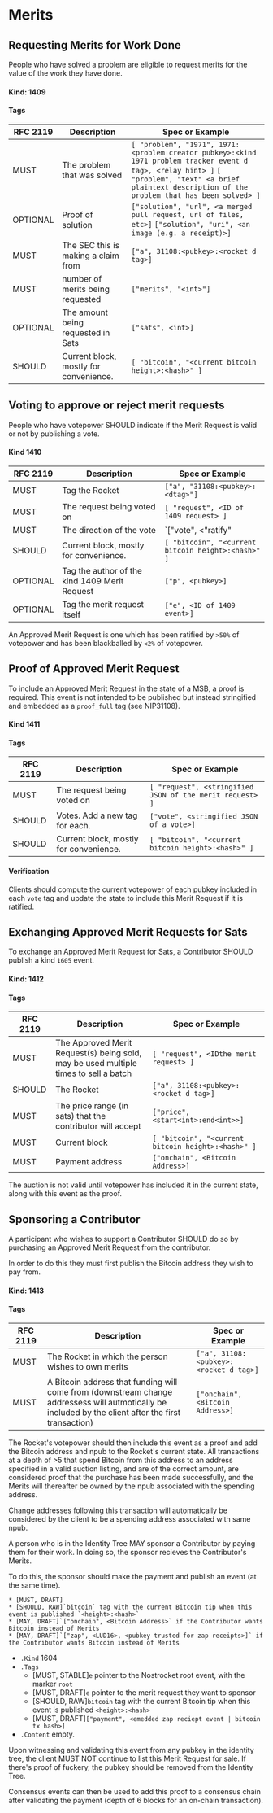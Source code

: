 # Merits

## Requesting Merits for Work Done
People who have solved a problem are eligible to request merits for the value of the work they have done.

#### Kind: 1409

#### Tags
| RFC 2119 | Description | Spec or Example |
|---|---|---|
|MUST|The problem that was solved|`[ "problem", "1971", 1971:<problem creator pubkey>:<kind 1971 problem tracker event d tag>, <relay hint> ]` `[ "problem", "text" <a brief plaintext description of the problem that has been solved> ]` |
|OPTIONAL|Proof of solution|`["solution", "url", <a merged pull request, url of files, etc>]` `["solution", "uri", <an image (e.g. a receipt)>]`|
|MUST|The SEC this is making a claim from|`["a", 31108:<pubkey>:<rocket d tag>]`|
|MUST|number of merits being requested|`["merits", "<int>"]`|
|OPTIONAL|The amount being requested in Sats|`["sats", <int>]`|
| SHOULD | Current block, mostly for convenience. | `[ "bitcoin", "<current bitcoin height>:<hash>" ]` |

## Voting to approve or reject merit requests
People who have votepower SHOULD indicate if the Merit Request is valid or not by publishing a vote.

#### Kind 1410
| RFC 2119 | Description | Spec or Example |
|---|---|---|
|MUST|Tag the Rocket|`["a", "31108:<pubkey>:<dtag>"]`|
|MUST|The request being voted on|`[ "request", <ID of 1409 request> ]`|
|MUST|The direction of the vote|`["vote", <"ratify" | "blackball">]`|
| SHOULD | Current block, mostly for convenience. | `[ "bitcoin", "<current bitcoin height>:<hash>" ]` |
|OPTIONAL|Tag the author of the kind 1409 Merit Request|`["p", <pubkey>]`|
|OPTIONAL|Tag the merit request itself|`["e", <ID of 1409 event>]`|

An Approved Merit Request is one which has been ratified by `>50%` of votepower and has been blackballed by `<2%` of votepower.

## Proof of Approved Merit Request
To include an Approved Merit Request in the state of a MSB, a proof is required. This event is not intended to be published but instead stringified and embedded as a `proof_full` tag (see NIP31108).

#### Kind 1411
#### Tags
| RFC 2119 | Description | Spec or Example |
|---|---|---|
|MUST|The request being voted on|`[ "request", <stringified JSON of the merit request> ]`|
|SHOULD|Votes. Add a new tag for each. |`["vote", <stringified JSON of a vote>]`|
| SHOULD | Current block, mostly for convenience. | `[ "bitcoin", "<current bitcoin height>:<hash>" ]` |

#### Verification
Clients should compute the current votepower of each pubkey included in each `vote` tag and update the state to include this Merit Request if it is ratified.

## Exchanging Approved Merit Requests for Sats
To exchange an Approved Merit Request for Sats, a Contributor SHOULD publish a kind `1605` event.
#### Kind: 1412
#### Tags
| RFC 2119 | Description | Spec or Example |
|---|---|---|
|MUST|The Approved Merit Request(s) being sold, may be used multiple times to sell a batch|`[ "request", <IDthe merit request> ]`|
|SHOULD|The Rocket|`["a", 31108:<pubkey>:<rocket d tag>]`|
|MUST|The price range (in sats) that the contributor will accept|`["price", <start<int>:end<int>>]`|
| MUST | Current block | `[ "bitcoin", "<current bitcoin height>:<hash>" ]`|
|MUST|Payment address|`["onchain", <Bitcoin Address>]`|

The auction is not valid until votepower has included it in the current state, along with this event as the proof.

## Sponsoring a Contributor
A participant who wishes to support a Contributor SHOULD do so by purchasing an Approved Merit Request from the contributor.

In order to do this they must first publish the Bitcoin address they wish to pay from. 
#### Kind: 1413
#### Tags
| RFC 2119 | Description | Spec or Example |
|---|---|---|
|MUST|The Rocket in which the person wishes to own merits |`["a", 31108:<pubkey>:<rocket d tag>]`|
|MUST|A Bitcoin address that funding will come from (downstream change addressess will autmotically be included by the client after the first transaction)|`["onchain", <Bitcoin Address>]`|

The Rocket's votepower should then include this event as a proof and add the Bitcoin address and npub to the Rocket's current state. All transactions at a depth of >5 that spend Bitcoin from this address to an address specified in a valid auction listing, and are of the correct amount, are considered proof that the purchase has been made successfully, and the Merits will thereafter be owned by the npub associated with the spending address.

Change addresses following this transaction will automatically be considered by the client to be a spending address associated with same npub.


A person who is in the Identity Tree MAY sponsor a Contributor by paying them for their work. In doing so, the sponsor recieves the Contributor's Merits.

To do this, the sponsor should make the payment and publish an event (at the same time).

	* [MUST, DRAFT] 
	* [SHOULD, RAW]`bitcoin` tag with the current Bitcoin tip when this event is published `<height>:<hash>`
	* [MAY, DRAFT]`["onchain", <Bitcoin Address>` if the Contributor wants Bitcoin instead of Merits
	* [MAY, DRAFT]`["zap", <LUD16>, <pubkey trusted for zap receipts>]` if the Contributor wants Bitcoin instead of Merits

* `.Kind` 1604
* `.Tags`
	* [MUST, STABLE]`e` pointer to the Nostrocket root event, with the marker `root`
	* [MUST, DRAFT]`e` pointer to the merit request they want to sponsor
	* [SHOULD, RAW]`bitcoin` tag with the current Bitcoin tip when this event is published `<height>:<hash>`
	* [MUST, DRAFT]`["payment", <emedded zap reciept event | bitcoin tx hash>]`
* `.Content` empty.

Upon witnessing and validating this event from any pubkey in the identity tree, the client MUST NOT continue to list this Merit Request for sale. If there's proof of fuckery, the pubkey should be removed from the Identity Tree.

Consensus events can then be used to add this proof to a consensus chain after validating the payment (depth of 6 blocks for an on-chain transaction). 

